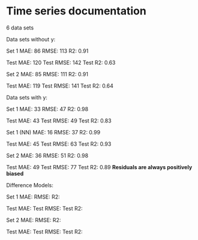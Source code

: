 # Time series documentation

6 data sets




Data sets without y:

Set 1
MAE: 86
RMSE: 113
R2: 0.91

Test MAE: 120
Test RMSE: 142
Test R2: 0.63

Set 2
MAE: 85
RMSE: 111
R2: 0.91

Test MAE: 119
Test RMSE: 141
Test R2: 0.64





Data sets with y:

Set 1
MAE: 33
RMSE: 47
R2: 0.98

Test MAE: 43
Test RMSE: 49
Test R2: 0.83

Set 1 (NN)
MAE: 16
RMSE: 37
R2: 0.99

Test MAE: 45
Test RMSE: 63
Test R2: 0.93

Set 2
MAE: 36
RMSE: 51
R2: 0.98

Test MAE: 49
Test RMSE: 77
Test R2: 0.89
**Residuals are always positively biased**




Difference Models:

Set 1
MAE:
RMSE:
R2:

Test MAE:
Test RMSE:
Test R2:

Set 2
MAE:
RMSE:
R2:

Test MAE:
Test RMSE:
Test R2:

